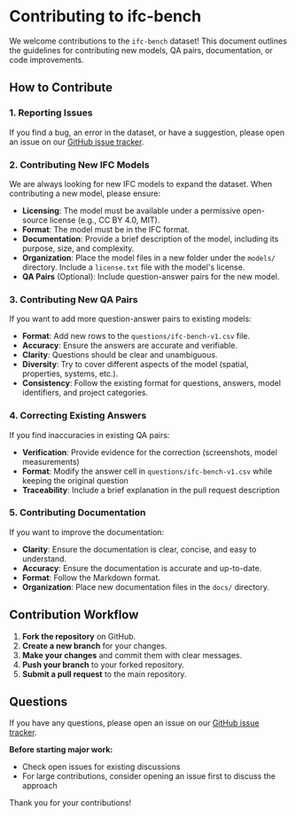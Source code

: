 # Contributing to ifc-bench

We welcome contributions to the `ifc-bench` dataset! This document outlines the guidelines for contributing new models, QA pairs, documentation, or code improvements.

## How to Contribute

### 1. Reporting Issues

If you find a bug, an error in the dataset, or have a suggestion, please open an issue on our [GitHub issue tracker](https://github.com/sylvainHellin/ifc-bench/issues).

### 2. Contributing New IFC Models

We are always looking for new IFC models to expand the dataset. When contributing a new model, please ensure: 

-   **Licensing**: The model must be available under a permissive open-source license (e.g., CC BY 4.0, MIT).
-   **Format**: The model must be in the IFC format.
-   **Documentation**: Provide a brief description of the model, including its purpose, size, and complexity.
-   **Organization**: Place the model files in a new folder under the `models/` directory. Include a `license.txt` file with the model's license.
-   **QA Pairs** (Optional): Include question-answer pairs for the new model.

### 3. Contributing New QA Pairs

If you want to add more question-answer pairs to existing models:

-   **Format**: Add new rows to the `questions/ifc-bench-v1.csv` file.
-   **Accuracy**: Ensure the answers are accurate and verifiable.
-   **Clarity**: Questions should be clear and unambiguous.
-   **Diversity**: Try to cover different aspects of the model (spatial, properties, systems, etc.).
-   **Consistency**: Follow the existing format for questions, answers, model identifiers, and project categories.

### 4. Correcting Existing Answers
If you find inaccuracies in existing QA pairs:
- **Verification**: Provide evidence for the correction (screenshots, model measurements)
- **Format**: Modify the answer cell in `questions/ifc-bench-v1.csv` while keeping the original question
- **Traceability**: Include a brief explanation in the pull request description

### 5. Contributing Documentation

If you want to improve the documentation:

-   **Clarity**: Ensure the documentation is clear, concise, and easy to understand.
-   **Accuracy**: Ensure the documentation is accurate and up-to-date.
-   **Format**: Follow the Markdown format.
-   **Organization**: Place new documentation files in the `docs/` directory.


## Contribution Workflow

1.  **Fork the repository** on GitHub.
2.  **Create a new branch** for your changes.
3.  **Make your changes** and commit them with clear messages.
4.  **Push your branch** to your forked repository.
5.  **Submit a pull request** to the main repository.


## Questions

If you have any questions, please open an issue on our [GitHub issue tracker](https://github.com/sylvainHellin/ifc-bench/issues).

**Before starting major work:**
- Check open issues for existing discussions
- For large contributions, consider opening an issue first to discuss the approach

Thank you for your contributions!
